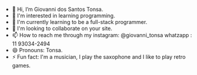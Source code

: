 - 👋 Hi, I’m Giovanni dos Santos Tonsa.
- 👀 I'm interested in learning programming.
- 🌱 I'm currently learning to be a full-stack programmer.
- 💞️ I'm looking to collaborate on your site.
- 📫 How to reach me through my
 instagram: @giovanni_tonsa
 whatzapp : 11 93034-2494
- 😄 Pronouns: Tonsa.
- ⚡ Fun fact: I'm a musician, I play the saxophone and I like to play retro games.


<!---
Giovannitonsa24/Giovannitonsa24 is a ✨ special ✨ repository because its `README.md` (this file) appears on your GitHub profile.
You can click the Preview link to take a look at your changes.
--->
